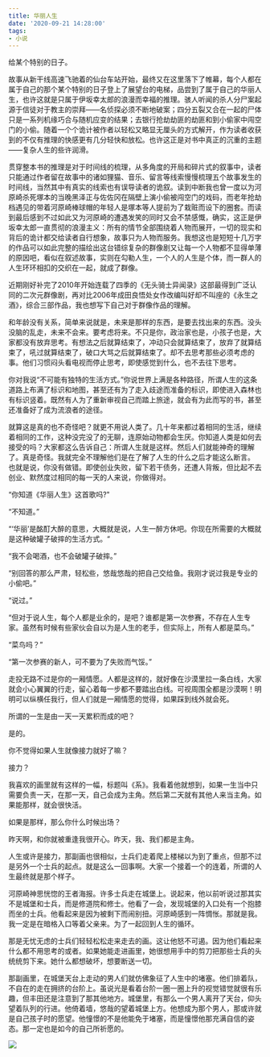 ```yaml
---
title: 华丽人生
date: '2020-09-21 14:28:00'
tags: 
- 小说
---
```


给某个特别的日子。

故事从新干线高速飞驰着的仙台车站开始，最终又在这里落下了帷幕，每个人都在属于自己的那个某个特别的日子登上了展望台的电梯，品尝到了属于自己的华丽人生，也许这就是只属于伊坂幸太郎的浪漫而幸福的推理。骇人听闻的杀人分尸案起源于信徒对于教主的崇拜——名侦探必须不断地破案；四分五裂又合在一起的尸体只是一系列机缘巧合与随机应变的结果；去银行抢劫劫匪的劫匪和到小偷家中闯空门的小偷。随着一个个诡计被作者以轻松又略显无厘头的方式解开，作为读者收获到的不仅有推理的快感更有几分轻快和放松。也许这正是对书中真正的沉重的主题——复杂人生的些许润滑。

贯穿整本书的推理是对于时间线的梳理，从多角度的开局和碎片式的叙事中，读者只能通过作者留在故事中的诸如狸猫、音乐、留言等线索慢慢梳理五个故事发生的时间线，当然其中有真实的线索也有误导读者的诡叙。读到中断我也曾一度以为河原崎杀死塚本的当晚黑泽正与佐佐冈在隔壁上演小偷被闯空门的戏码，而老年抢劫档遇见的带着河原崎棒球帽的年轻人是塚本等人提前为了栽赃而设下的圈套。而读到最后感到不过如此又为河原崎的遭遇发笑的同时又会不禁感慨，确实，这正是伊坂幸太郎一直贯彻的浪漫主义：所有的情节全部围绕着人物而展开，一切的现实和背后的诡计都交给读者自行想象，故事只为人物而服务。我想这也是短短十几万字的作品可以如此完整的描绘出这台错综复杂的群像剧又让每一个人物都不显得单薄的原因吧，看似在叙述故事，实则在勾勒人生，一个人的人生是个体，而一群人的人生环环相扣的交织在一起，就成了群像。

近期刚好补完了2010年开始连载了四季的《无头骑士异闻录》这部最得到广泛认同的二次元群像剧，再对比2006年成田良悟处女作改编叫好却不叫座的《永生之酒》，综合三部作品，我也想写下自己对于群像作品的理解。

和年龄没有关系，简单来说就是，未来是那样的东西，是要去找出来的东西。没头没脑的乱走，未来不会来。要考虑将来。不只是你，政治家也是，小孩子也是，大家都没有放弃思考。有想法之后就算结束了，冲动只会就算结束了，放弃了就算结束了，吼过就算结束了，破口大骂之后就算结束了。却不去思考那些必须考虑的事。他们习惯闷头看电视而停止思考，即使感觉到什么，也不去往下思考。

你对我说“不可能有独特的生活方式。”你说世界上满是各种路径，所谓人生的这条道路上布满了标识和地图，甚至还有为了走入歧途而准备的标识，即使进入森林也有标识竖着。既然有人为了重新审视自己而踏上旅途，就会有为此而写的书，甚至还准备好了成为流浪者的途径。

就算这是真的也不奇怪吧？就更不用说人类了。几十年来都过着相同的生活，继续着相同的工作，这种没完没了的无聊，连原始动物都会生厌。你知道人类是如何去接受的吗？大家都这么告诉自己：所谓人生就是这样。然后人们就能神奇的理解了。真是奇怪。我就完全不理解他们是在了解了人生的什么之后才能这么断言。
也就是说，你没有做错。即使创业失败，留下若干债务，还遭人背叛，但比起不去创业、默然度过相同的每一天的人来说，你做得对。

“你知道《华丽人生》这首歌吗?"

“不知道。”

“‘华丽’是酩酊大醉的意思，大概就是说，人生一醉方休吧。你现在所需要的大概就是这种破罐子破摔的生活方式。“

“我不会喝酒，也不会破罐子破摔。”

“别回答的那么严肃，轻松些，悠哉悠哉的把自己交给鱼。我刚才说过我是专业的小偷吧。”

“说过。”

“但对于说人生，每个人都是业余的，是吧？谁都是第一次参赛，不存在人生专家。虽然有时候有些家伙会自以为是人生的老手，但实际上，所有人都是菜鸟。”

“菜鸟吗？”

“第一次参赛的新人，可不要为了失败而气馁。”

走投无路不过是你的一厢情愿。人都是这样的，就好像在沙漠里拉一条白线，大家就会小心翼翼的行走，留心着每一步都不要踏出白线。可视周围全都是沙漠啊！明明可以纵横任我行，但人们就是一厢情愿的觉得，如果踩到线外就会死。

所谓的一生是由一天一天累积而成的吧？

是的。

你不觉得如果人生就像接力就好了嘛？

接力？

我喜欢的画里就有这样的一幅，标题叫《系》。我看着他就想到，如果一生当中只需要负责一天，在那一天，自己会成为主角。然后第二天就有其他人来当主角。如果能那样，就会很快活。

如果是那样，那么你什么时候出场？

昨天啊，和你就被重逢我很开心。昨天，我、我们都是主角。

人生或许是接力，那副画也很相似，士兵们走着爬上楼梯以为到了重点，但那不过是另外一个士兵的起点。就是这么一回事啊。大家一个接着一个的连着，所谓的人生最终就是那个样子。

河原崎神思恍惚的王者海报。许多士兵走在城堡上。说起来，他以前听说过那其实不是城堡和士兵，而是修道院和修士。他看了一会，发现城堡的入口处有一个抱膝而坐的士兵。他看起来是因为被剩下而闹别扭。河原崎感到一阵惆怅。那就是我。我一定是在暗格入口等着父亲来。为了一起回到人生的循环。

那是无忧无虑的士兵们轻轻松松走来走去的画。这让他怒不可遏。因为他们看起来什么都不用思考的或者。如果她能走进画里，她很想用手中的剪刀把那些士兵的头统统剪下来。她什么都想破坏，想要断送一切。

那副画里，在城堡天台上走动的男人们就仿佛象征了人生中的堵塞。他们排着队，不自在的走在拥挤的台阶上。虽说光是看着台阶一圈一圈上升的视觉错觉就很有乐趣，但丰田还是注意到了那其他地方。城堡里，有那么一个男人离开了天台，仰头望着队列的行进。他倚着墙，悠哉的望着城堡上方。他想成为那个男人，那或许就是自己孩子时的愿望。他憧憬的不是他能免于堵塞，而是憧憬他那充满自信的姿态。那一定也是如今的自己所祈愿的。

![](华丽人生\01.JPG)